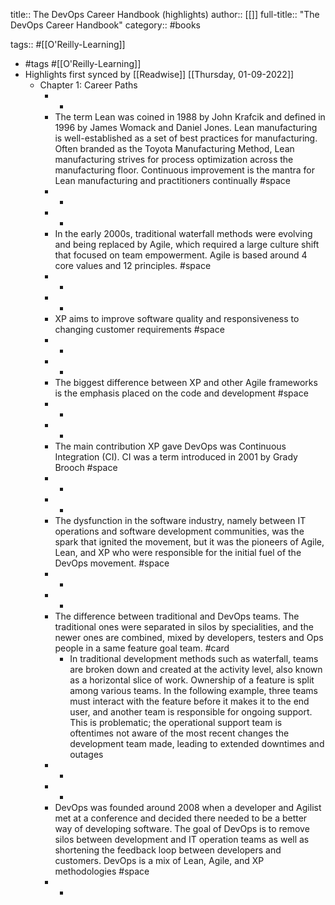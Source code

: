 title:: The DevOps Career Handbook (highlights)
author:: [[]]
full-title:: "The DevOps Career Handbook"
category:: #books

tags:: #[[O'Reilly-Learning]]

- #tags #[[O'Reilly-Learning]]
- Highlights first synced by [[Readwise]] [[Thursday, 01-09-2022]]
	- Chapter 1: Career Paths
		- -
		- The term Lean was coined in 1988 by John Krafcik and defined in 1996 by James Womack and Daniel Jones. Lean manufacturing is well-established as a set of best practices for manufacturing. Often branded as the Toyota Manufacturing Method, Lean manufacturing strives for process optimization across the manufacturing floor. Continuous improvement is the mantra for Lean manufacturing and practitioners continually #space
		- -
		- -
		- In the early 2000s, traditional waterfall methods were evolving and being replaced by Agile, which required a large culture shift that focused on team empowerment. Agile is based around 4 core values and 12 principles. #space
		- -
		- -
		- XP aims to improve software quality and responsiveness to changing customer requirements #space
		- -
		- -
		- The biggest difference between XP and other Agile frameworks is the emphasis placed on the code and development #space
		- -
		- -
		- The main contribution XP gave DevOps was Continuous Integration (CI). CI was a term introduced in 2001 by Grady Brooch #space
		- -
		- -
		- The dysfunction in the software industry, namely between IT operations and software development communities, was the spark that ignited the movement, but it was the pioneers of Agile, Lean, and XP who were responsible for the initial fuel of the DevOps movement. #space
		- -
		- -
		- The difference between traditional and DevOps teams. The traditional ones were separated in silos by specialities, and the newer ones are combined, mixed by developers, testers and Ops people in a same feature goal team. #card
			- In traditional development methods such as waterfall, teams are broken down and created at the activity level, also known as a horizontal slice of work. Ownership of a feature is split among various teams. In the following example, three teams must interact with the feature before it makes it to the end user, and another team is responsible for ongoing support. This is problematic; the operational support team is oftentimes not aware of the most recent changes the development team made, leading to extended downtimes and outages
		- -
		- -
		- DevOps was founded around 2008 when a developer and Agilist met at a conference and decided there needed to be a better way of developing software. The goal of DevOps is to remove silos between development and IT operation teams as well as shortening the feedback loop between developers and customers. DevOps is a mix of Lean, Agile, and XP methodologies #space
		- -